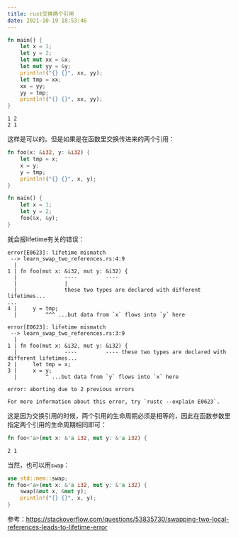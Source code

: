 ```yaml
---
title: rust交换两个引用
date: 2021-10-19 18:53:46
---
```


```rust
fn main() {
    let x = 1;
    let y = 2;
    let mut xx = &x;
    let mut yy = &y;
    println!("{} {}", xx, yy);
    let tmp = xx;
    xx = yy;
    yy = tmp;
    println!("{} {}", xx, yy);
}
```

```
1 2
2 1
```

这样是可以的。但是如果是在函数里交换传进来的两个引用：

```rust
fn foo(x: &i32, y: &i32) {
    let tmp = x;
    x = y;
    y = tmp;
    println!("{} {}", x, y);
}

fn main() {
    let x = 1;
    let y = 2;
    foo(&x, &y);
}
```

就会报lifetime有关的错误：

```
error[E0623]: lifetime mismatch
 --> learn_swap_two_references.rs:4:9
  |
1 | fn foo(mut x: &i32, mut y: &i32) {
  |               ----         ----
  |               |
  |               these two types are declared with different lifetimes...
...
4 |     y = tmp;
  |         ^^^ ...but data from `x` flows into `y` here

error[E0623]: lifetime mismatch
 --> learn_swap_two_references.rs:3:9
  |
1 | fn foo(mut x: &i32, mut y: &i32) {
  |               ----         ---- these two types are declared with different lifetimes...                                                                              
2 |     let tmp = x;
3 |     x = y;
  |         ^ ...but data from `y` flows into `x` here

error: aborting due to 2 previous errors

For more information about this error, try `rustc --explain E0623`.
```

这是因为交换引用的时候，两个引用的生命周期必须是相等的，因此在函数参数里指定两个引用的生命周期相同即可：

```rust
fn foo<'a>(mut x: &'a i32, mut y: &'a i32) {
```

```
2 1
```

当然，也可以用`swap`：

```rust
use std::mem::swap;
fn foo<'a>(mut x: &'a i32, mut y: &'a i32) {
    swap(&mut x, &mut y);
    println!("{} {}", x, y);
}
```


参考：<https://stackoverflow.com/questions/53835730/swapping-two-local-references-leads-to-lifetime-error>
